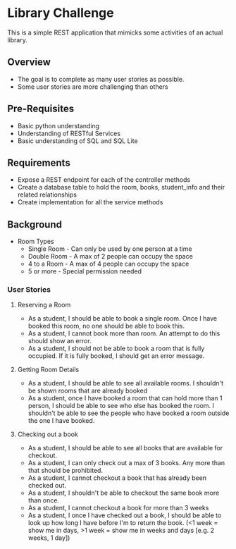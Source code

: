 # Library Challenge
This is a simple REST application that mimicks some activities of an actual library.

## Overview
- The goal is to complete as many user stories as possible.
- Some user stories are more challenging than others

## Pre-Requisites
- Basic python understanding
- Understanding of RESTful Services
- Basic understanding of SQL and SQL Lite

## Requirements
- Expose a REST endpoint for each of the controller methods
- Create a database table to hold the room, books, student_info and their related relationships
- Create implementation for all the service methods

## Background
- Room Types
    - Single Room - Can only be used by one person at a time
    - Double Room - A max of 2 people can occupy the space
    - 4 to a Room - A max of 4 people can occupy the space
    - 5 or more - Special permission needed

### User Stories
1. Reserving a Room
    - As a student, I should be able to book a single room. Once I have booked this room, no one should be able to book this.
    - As a student, I cannot book more than room. An attempt to do this should show an error.
    - As a student, I should not be able to book a room that is fully occupied. If it is fully booked, I should get an error message.

2. Getting Room Details
    - As a student, I should be able to see all available rooms. I shouldn't be shown rooms that are already booked
    - As a student, once I have booked a room that can hold more than 1 person, I should be able to see who else has booked the room. I shouldn't be able to see the people who have booked a room outside the one I have booked.

3. Checking out a book
    - As a student, I should be able to see all books that are available for checkout.
    - As a student, I can only check out a max of 3 books. Any more than that should be prohibited.
    - As a student, I cannot checkout a book that has already been checked out.
    - As a student, I shouldn't be able to checkout the same book more than once.
    - As a student, I cannot checkout a book for more than 3 weeks
    - As a student, I once I have checked out a book, I should be able to look up how long I have before I'm to return the book. (<1 week = show me in days, >1 week = show me in weeks and days [e.g. 2 weeks, 1 day])

